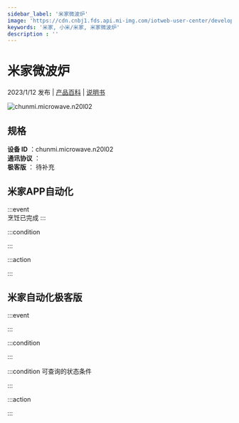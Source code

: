 ```yaml
---
sidebar_label: '米家微波炉'
image: 'https://cdn.cnbj1.fds.api.mi-img.com/iotweb-user-center/developer_1679047959531SOS53UNg.png?GalaxyAccessKeyId=AKVGLQWBOVIRQ3XLEW&Expires=9223372036854775807&Signature=sQ6W+FMuWNdByNtxtiOMqHERrD0='
keywords: '米家, 小米/米家, 米家微波炉'
description : ''
---
```

# 米家微波炉

2023/1/12 发布 | [产品百科](https://home.mi.com/webapp/content/baike/product/index.html?model=chunmi.microwave.n20l02/) | [说明书](https://home.mi.com/views/introduction.html?model=chunmi.microwave.n20l02&region=cn)

![chunmi.microwave.n20l02](https://cdn.cnbj1.fds.api.mi-img.com/iotweb-user-center/developer_1679047959531SOS53UNg.png?GalaxyAccessKeyId=AKVGLQWBOVIRQ3XLEW&Expires=9223372036854775807&Signature=sQ6W+FMuWNdByNtxtiOMqHERrD0=)

## 规格  
> 
**设备 ID** ：chunmi.microwave.n20l02  
**通讯协议** ：  
**极客版**  ： 待补充 


## 米家APP自动化  

:::event  
烹饪已完成
:::

:::condition  

:::

:::action   

:::

## 米家自动化极客版  

:::event  

:::

:::condition  

:::

:::condition 可查询的状态条件  

:::

:::action  

:::

        
